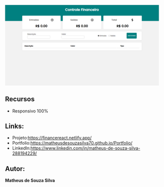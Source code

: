 ![img](https://github.com/MatheusdeSouzaSilva70/Projeto-Controle-Financeiro/blob/main/projeto%20react.png)

## Recursos
- Responsivo 100%

## Links:
- Projeto:https://financereact.netlify.app/
- Portfolio:https://matheusdesouzasilva70.github.io/Portfolio/
- LinkedIn:https://www.linkedin.com/in/matheus-de-souza-silva-288194229/

## Autor:
**Matheus de Souza Silva**
